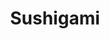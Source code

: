 ---
layout: place
title: "Sushigami"
permalink: /texas/houston/sushigami.html
stateAbbr: TX
stateName: Texas
cityName: Houston
seo:
  name: "Sushigami"
  type: Restaurant
  links: http://sushigamigalleria.com/
description: "Sushigami serves delicious sushi in Houston, Texas. Try fresh Japanese dishes for a great dining experience. "
place_id: ChIJkTCex27BQIYRsP3LQzDPRjY
photos:
  - name: >-
      places/ChIJkTCex27BQIYRsP3LQzDPRjY/photos/AeeoHcLRTsti5eGk-xnnO2cF9vuAvcdHsbDTzEorSuArk07Oz5DhO9EbaNC3JOUsHZo4gkVObKWVuQdlCQ1Tppfr8on4ChyMbo0sqo5cjw1t0gcokyvwRwGK-cckM5I7a6sBm5Q1L96FTlOKIMsYyssEAldIBLqSE0LuI0CPxd-gAedsM-Y0MsHos1fyGuCi1qjyPZJ9pmPv4hfjcr9cLH4kjgz1hs1J9ePfFNrzhknHWFqAJQwDVatQtnZiYocNwfSIDh5u7d0e3F2KGQawvIivWghZ070YvEzsVdewPvuFRHCS7MrTUbKlbiSLtGiovGDfhi6hTkipRxS8BVFCoWjHDfUAyIvlpM0waaU5ZPW2pH32O3ynEna6pRDcrlfLUOXm_WFVNN58kN178w3l0y0mRcDhP4TB9aiFJWp4t_X5h6dNezLf
    widthPx: 3264
    heightPx: 2448
    authorAttributions:
      - displayName: news chang
        uri: https://maps.google.com/maps/contrib/109390496661626642800
        photoUri: >-
          https://lh3.googleusercontent.com/a-/ALV-UjWzIFtmEYR2zPmIq2TNyf0YnSAQnohgBHsMFRj2PPPgLmGEyvLj=s100-p-k-no-mo
    flagContentUri: >-
      https://www.google.com/local/imagery/report/?cb_client=maps_api_places.places_api&image_key=!1e10!2sCIHM0ogKEICAgIC6iPzs0QE&hl=en-US
    googleMapsUri: >-
      https://www.google.com/maps/place//data=!3m4!1e2!3m2!1sCIHM0ogKEICAgIC6iPzs0QE!2e10!4m2!3m1!1s0x8640c16ec79e3091:0x3646cf3043cbfdb0
  - name: >-
      places/ChIJkTCex27BQIYRsP3LQzDPRjY/photos/AeeoHcLkdHte5HU9cWnnUNVlDIuiyo87JuTqSKOeqnvXJ0fChkJtJdqOKkVwCILdvfdjJYMA3_v7wcp1K7-9wB5kb0g3QRVigVEaKWHHIcWnnbuEuj3FmREtDRH2Jc5NNvMViTHTvj4gBaqEf5aYjzvKQNparZCDl106Cotsw1jEnT0VXMms5BlMSRXXg2wr-PrJSJP6V3VyQ0e_IO45GhySgHEm7E6QbUCgW6qc3sSedtBPHeSFADIV3Ey7nqBNAf9aZ-lVmmaBzY9iHZHBxyVi_j3_ahFDDASeNf3BK1qvgPuOu8grepwAeV_Bc6IbHzi2pSVOnRvXniFtuiKt9fksY0Nwo2RgoqEI1ufjwtLj08JJVRaBGc-WYYTh-EKl7EFXxzc39iQWMawT6eTXB60LKP7X7yuTPPv3cjU0bOb4J9Y
    widthPx: 4032
    heightPx: 3024
    authorAttributions:
      - displayName: Digvijay Chintawar
        uri: https://maps.google.com/maps/contrib/107176921626504024659
        photoUri: >-
          https://lh3.googleusercontent.com/a/ACg8ocIMidu7TFCnS-_RbWEtH4uwyzfxx2qYMaF2OK0F-PlzZMcSL4xW=s100-p-k-no-mo
    flagContentUri: >-
      https://www.google.com/local/imagery/report/?cb_client=maps_api_places.places_api&image_key=!1e10!2sCIHM0ogKEICAgICcgeqOZA&hl=en-US
    googleMapsUri: >-
      https://www.google.com/maps/place//data=!3m4!1e2!3m2!1sCIHM0ogKEICAgICcgeqOZA!2e10!4m2!3m1!1s0x8640c16ec79e3091:0x3646cf3043cbfdb0
  - name: >-
      places/ChIJkTCex27BQIYRsP3LQzDPRjY/photos/AeeoHcJk7Q1NXgaKrm2P9_l_DTgd7spLMtNlGtKfavMeEsORGyqS3kcXMk0f70oLszeWoGI7NEHZbzIUvdJfE_9-KW6nxsCCSxOkprstdhdiIJmY9LVANds-1mukk2EUFM8If3bRZkRT06AWHhwIEwehbTHrPaR4BYSdM69xfDi_wHLKlYpmFWbulPUuvF5VQO_a6O7HT35Q4Z_oJnM7aVxZ9lGrTVXWb0n8TUL04ZO1ohWR1bszDHLU87oo_apJUykWk7bFynll3BMoBK56smU-Khlz0a59ohO4176jfyTvkpWNubA0Z9O4EzAGErhNy2ScJPL2aKPVTAdoeXDY3iD25EWxE84oGvV-accT_f6Dm7UC9EH7_FaxkEwDOcmixCXHj7oFh42dH-frBHtqj9mfQmv3g8V6UKwn5j6FyuD8_KShOQ
    widthPx: 4800
    heightPx: 3739
    authorAttributions:
      - displayName: Braser
        uri: https://maps.google.com/maps/contrib/116576616422058792517
        photoUri: >-
          https://lh3.googleusercontent.com/a-/ALV-UjXHY_PDOvo4ASzYYi7XGsTZfU5rV4MPKre6JY1V8jVsrx-VhzHd=s100-p-k-no-mo
    flagContentUri: >-
      https://www.google.com/local/imagery/report/?cb_client=maps_api_places.places_api&image_key=!1e10!2sCIHM0ogKEICAgMDIn-vVKQ&hl=en-US
    googleMapsUri: >-
      https://www.google.com/maps/place//data=!3m4!1e2!3m2!1sCIHM0ogKEICAgMDIn-vVKQ!2e10!4m2!3m1!1s0x8640c16ec79e3091:0x3646cf3043cbfdb0
  - name: >-
      places/ChIJkTCex27BQIYRsP3LQzDPRjY/photos/AeeoHcLz5FtKg9LEEkp09PSl0br5ONGomTbjF4kWqhJ7TB8QJRzIGoNLVAoSD4u1iKY5exnREBcU9eCJHCB7-nyce2QXItR5bQppxKQt_zzDtEqh0nwDUBAPfMkHjdBi0BUos922FCBTknIE7Kle25Kv3fkSPfCfM1mwE6uSmuzPncf1H7aRdQzcMbdzLUGpHVcL9dK01hLZwXgezDyscVbKgLpY_aOyBxcc730uspbJyzYoBn5CunaZiSWlytV3VyGzddcuRDdDcm_sosBqFrXAQa1QM3qabZ6nPdy12zT_Hc_Sx_pkU4VYkwsMATsDXbqQUhdUFsVvf0DTRsB7EQ6RLGJPzoDikkDshxE8t_5ebRajF1nQ5U5bjKG1aGBDSod7675l7I1a4mbt83ZajBbD8ij_NUxP3CAirtmzOO1imCs
    widthPx: 3000
    heightPx: 4000
    authorAttributions:
      - displayName: Jorge H.
        uri: https://maps.google.com/maps/contrib/111991981391021486166
        photoUri: >-
          https://lh3.googleusercontent.com/a-/ALV-UjVX8Qb5bkse7RBpAgaM9FtgKk5KnbtRuvSScDPGBtsUlOjfTeg2=s100-p-k-no-mo
    flagContentUri: >-
      https://www.google.com/local/imagery/report/?cb_client=maps_api_places.places_api&image_key=!1e10!2sCIHM0ogKEICAgIDxzuzEKA&hl=en-US
    googleMapsUri: >-
      https://www.google.com/maps/place//data=!3m4!1e2!3m2!1sCIHM0ogKEICAgIDxzuzEKA!2e10!4m2!3m1!1s0x8640c16ec79e3091:0x3646cf3043cbfdb0
  - name: >-
      places/ChIJkTCex27BQIYRsP3LQzDPRjY/photos/AeeoHcKL5ogHAGpujldOSsurayisE4qdb8-q3EKZaHLjvXluODsNApd2pd9eP50TOiFJzlOePEy64as1Wq7qd_iN-v24M7xPFf4-2zbpTsN03I0OZBqyGgmE0u-pukNRAUiEN8BA4GHC2xeCDRD6NYDcWQzmOsXCSLIp4ExIv4I9y6SmE2xiz12ELCD6M6-I0cTw9hR8fMNgQJ63oRxA_JTd27bCcTv6Jp12fK4yowL1Jne-BQMqvU0vScNqrjux_dQLzy8WzZM957KRd7KqoYpAIMeqQElmaUXEhHUvO4wEtFOIaBBuHEl1om3Dk4gO3CyvEHVJ7MsQHov0qRnC_CDlZQoUG34Qm04L_b1gj2QxEvOA1DnRTt5wBxWRC7vS5VlYSbYM7rQYfZZOIWB-hET4Aq44i70EbmE2roGxYaoRVcycnXkY
    widthPx: 4000
    heightPx: 3000
    authorAttributions:
      - displayName: Jorge H.
        uri: https://maps.google.com/maps/contrib/111991981391021486166
        photoUri: >-
          https://lh3.googleusercontent.com/a-/ALV-UjVX8Qb5bkse7RBpAgaM9FtgKk5KnbtRuvSScDPGBtsUlOjfTeg2=s100-p-k-no-mo
    flagContentUri: >-
      https://www.google.com/local/imagery/report/?cb_client=maps_api_places.places_api&image_key=!1e10!2sCIHM0ogKEICAgIDxzuzE6AE&hl=en-US
    googleMapsUri: >-
      https://www.google.com/maps/place//data=!3m4!1e2!3m2!1sCIHM0ogKEICAgIDxzuzE6AE!2e10!4m2!3m1!1s0x8640c16ec79e3091:0x3646cf3043cbfdb0
  - name: >-
      places/ChIJkTCex27BQIYRsP3LQzDPRjY/photos/AeeoHcKLpMdTy6q-Nb7tiswpijjDTKJi8IKU83ah1i3qKo0b8FezkV-iJHwJcPc_X1A7pxTZ1wGeceM7dhaT85UpJqZbvS1YGiCC_5pZKLzhPWAtz5WgIVxq5PJuJdg8mYQ-4Z1tr27l3G0_jHxXg4sWKy0RVbHtG5AP3vXcKDE1P9zSN950PtAV-_Srs9EBnIqJzfvHNwX8eLOA6dA9Q0vr1JOACZJWri8rjN_bZH82r68R-BckzzqNcdS9BYWyIhZbVZK7bL0b9a8td-zEOdIH0ZQBrw9_dr6WucOPT7yXKvnkrTlT3KOjT3FUZ8rgQgKLmCPZtLiC_uUcWVyMnssLKqmY2BUfryUHBe4JVX98BIp057C-KMLLGKMgqUDDImFqyJ1DLyTNSgvwy9JhyOPDWaewG0Wvfj_jR3c1ODYnoMttIjp5
    widthPx: 4800
    heightPx: 3600
    authorAttributions:
      - displayName: Jordan L
        uri: https://maps.google.com/maps/contrib/112433533391076952141
        photoUri: >-
          https://lh3.googleusercontent.com/a-/ALV-UjWTC2qr4vm-hnFzWgrwv2puUp6bZ3tq92HAVFs696PzOwYZWvF1SA=s100-p-k-no-mo
    flagContentUri: >-
      https://www.google.com/local/imagery/report/?cb_client=maps_api_places.places_api&image_key=!1e10!2sCIHM0ogKEICAgICDq7f8igE&hl=en-US
    googleMapsUri: >-
      https://www.google.com/maps/place//data=!3m4!1e2!3m2!1sCIHM0ogKEICAgICDq7f8igE!2e10!4m2!3m1!1s0x8640c16ec79e3091:0x3646cf3043cbfdb0
  - name: >-
      places/ChIJkTCex27BQIYRsP3LQzDPRjY/photos/AeeoHcKOibcpSR410QtCC_aSSmsuVTgd6971L2TVJDZUTazHjt_xtxOy2xLxEUycj49TByChp6XehyTZt-b6ay_UBIlR_VioKTdeRlDeIub8l0_csZGxIb14nSENCoMR8a1vx_W9k4bsyr1CxG_wkZ_3QmUi1bI7D6h-tVNtaPNefLj0uxZi7ORwpSF8sPK5pv0Mm69ZTF5_mnxuWBdNhWJDXtG4DK_LcYnuNfe3M3I8Zy1ZeZvfRsVLKrKOdBMdsv0-fTbMl7-x08E5bcIx8Bt2wCHzcFmLcJvDp-STj6z78JWBoSFaLt8LjMmqGOVvaHtyiny6jU-Aug-chy3LlCwVdy6FJ3juy9qkGOUlx9L-z_kN8nSXbmbWBA_4u2YFA8L0G8rLy5O6bJlxtvX0r-uSpSgcXIZfzWW_WO51D7mrphA-BA
    widthPx: 3024
    heightPx: 4032
    authorAttributions:
      - displayName: Talha Iftikhar
        uri: https://maps.google.com/maps/contrib/108275709283225909037
        photoUri: >-
          https://lh3.googleusercontent.com/a-/ALV-UjX6nsZSehtocFV846SHTMxBM4Ob6gCRi2I3NNNUvz2VwToPRyf6uQ=s100-p-k-no-mo
    flagContentUri: >-
      https://www.google.com/local/imagery/report/?cb_client=maps_api_places.places_api&image_key=!1e10!2sCIHM0ogKEICAgID-suqZcQ&hl=en-US
    googleMapsUri: >-
      https://www.google.com/maps/place//data=!3m4!1e2!3m2!1sCIHM0ogKEICAgID-suqZcQ!2e10!4m2!3m1!1s0x8640c16ec79e3091:0x3646cf3043cbfdb0
  - name: >-
      places/ChIJkTCex27BQIYRsP3LQzDPRjY/photos/AeeoHcJDpPzPss5oo0riq1rX2hPn6RRQwyRJH_tnlOjlpXGkC6u4B7wq14dIrMv9tAiQwrklDL2vPHpUUrhHfDo6cnOsv3zb3SMbNIGP-DM1MwR_GQ_ZJVhPOujtPlo7fVNVQEzAVHhT71jl71zFPlNR3d9e3YEiJmTQbpxwkGS7VsINOZl6v5OzoofHaXY_WAN7UWGmAkOwLxSeK0sU_NMvAKwBAf7ZnTox9dNtDog10rZ4_gqwlLOXHu9dGKft9Z-AvMUyirlVP78cUmjsKIm_6Z4uSbn3da3tld2TAFEhnwl2zeaJ5Sr_LG_A9Rxp8gfyNUETu-RqpKZaQTsAKiDO0f4Q74Ju2mK-cQzW0EOKJF81v0oACRmgv4bB_9AYBGl_dJVarh8uR4bmb4_FQdk-0ToKNAQ6Q4u3OQuWVUFtraRcTA
    widthPx: 3600
    heightPx: 4800
    authorAttributions:
      - displayName: MARIA TRINIDAD Chavez
        uri: https://maps.google.com/maps/contrib/115609395735831419094
        photoUri: >-
          https://lh3.googleusercontent.com/a/ACg8ocKOnO9KVw0Nv1dN3TDto59LZtGYXbZ5y3ajirGpAcObQEks=s100-p-k-no-mo
    flagContentUri: >-
      https://www.google.com/local/imagery/report/?cb_client=maps_api_places.places_api&image_key=!1e10!2sCIHM0ogKEICAgIDHzeSCFg&hl=en-US
    googleMapsUri: >-
      https://www.google.com/maps/place//data=!3m4!1e2!3m2!1sCIHM0ogKEICAgIDHzeSCFg!2e10!4m2!3m1!1s0x8640c16ec79e3091:0x3646cf3043cbfdb0
  - name: >-
      places/ChIJkTCex27BQIYRsP3LQzDPRjY/photos/AeeoHcIYKlSInuD5taCMFcKd3U-KxRTyRwXD6P6_mpSmw28broV_Fb3fRiuU41lE53fmgGZoKNHydapN0Y39cZoQLFr1EqiIE3y_VOy6GM6P1MthXrFThUpZs5ZqL-ekEJIOSAzoA2N0E5fGjoSOQnc_z8nkZBxXqIhN1b7sE6sIDqXIkLgi_q13KIF9Co3ryaA4S-YcW0xwXMIroaz07Rhb1yL4QaaoatkVcLuijU-15nSg7jZzld9D1fgbbQjuOZyMxe4kXtS1FBZ8LkPeYkwlPnlBahZbu8dF2KXrig42D-VrijUCkob503bj-Xpa3l151AwLzbXiyWi1VW3hcJf7z3Oye7MtX25nN__8dqPiKclieKmsUHEYmmPOkl8E_4HvcHqAvBh8yb95PhLacMKJxAccI_H2ONWRI5J8m7RFQH8
    widthPx: 4080
    heightPx: 3072
    authorAttributions:
      - displayName: Shirley Hou
        uri: https://maps.google.com/maps/contrib/105377507961954977481
        photoUri: >-
          https://lh3.googleusercontent.com/a-/ALV-UjWFmoCM0hIa6SiFnLisvm3da4TIFelGUI20HLcb6QwvagdlftaoVQ=s100-p-k-no-mo
    flagContentUri: >-
      https://www.google.com/local/imagery/report/?cb_client=maps_api_places.places_api&image_key=!1e10!2sCIHM0ogKEICAgICeu46_Lw&hl=en-US
    googleMapsUri: >-
      https://www.google.com/maps/place//data=!3m4!1e2!3m2!1sCIHM0ogKEICAgICeu46_Lw!2e10!4m2!3m1!1s0x8640c16ec79e3091:0x3646cf3043cbfdb0
  - name: >-
      places/ChIJkTCex27BQIYRsP3LQzDPRjY/photos/AeeoHcLigAVrZyW67Js-mhQMVNnm6kSeWn10aoV3hK8Yl3U5fFcclRNqso2O-SthrUJFrFWLG03IQbE4Q0a54sqsutnOFa_LYkRp-oCcrYHhpF4NzCnM79kMhTlFSOa0Wm56COoywxo-5RUV2wMqD3ACTqvVUO6x5HMlGCja9OdcNNuHpJggPFaj8MP3XWROQ-zzTun9IC0iKnoA84HZml7MOSlAtI3Cztw2staN4qEduvxo6JNXRdQq1Pkos6APepVyIeOPkznBKSw9kCTZTO1rcw3lU-Xa6SLhk0mDVp4RMHi-8Eo7KV8M7RULmGkPqA2QHRKIyNgR6Dp05v1W-A3-Rhh7bhyJIz6l7F4_NuICJecvnhGCI0DtjFhDgFssvLoozJl3vj0jpXHxs2t4--lt8m4LuSHsqjWMvaHuwKJ1Qv3_jvg
    widthPx: 3024
    heightPx: 4032
    authorAttributions:
      - displayName: Jm Roofing
        uri: https://maps.google.com/maps/contrib/118212571713269773873
        photoUri: >-
          https://lh3.googleusercontent.com/a/ACg8ocKksmChWro7zaku_6Zym3uynYn6KXLfkOUZU983A3F808dhtA=s100-p-k-no-mo
    flagContentUri: >-
      https://www.google.com/local/imagery/report/?cb_client=maps_api_places.places_api&image_key=!1e10!2sCIHM0ogKEICAgID2vfOajQE&hl=en-US
    googleMapsUri: >-
      https://www.google.com/maps/place//data=!3m4!1e2!3m2!1sCIHM0ogKEICAgID2vfOajQE!2e10!4m2!3m1!1s0x8640c16ec79e3091:0x3646cf3043cbfdb0
address: A14590, 5015 Westheimer Rd, Houston, TX 77056, USA
street: A14590, 5015 Westheimer Rd
city: Houston
state: TX
zip: '77056'
country: USA
neighborhood: Westside
latitude: '29.739273'
longitude: '-95.463074'
accessibility_options:
  wheelchairAccessibleParking: true
  wheelchairAccessibleEntrance: true
  wheelchairAccessibleRestroom: true
  wheelchairAccessibleSeating: true
business_status: OPERATIONAL
name: Sushigami
google_maps_links:
  directionsUri: >-
    https://www.google.com/maps/dir//''/data=!4m7!4m6!1m1!4e2!1m2!1m1!1s0x8640c16ec79e3091:0x3646cf3043cbfdb0!3e0
  placeUri: https://maps.google.com/?cid=3911041132620676528
  writeAReviewUri: >-
    https://www.google.com/maps/place//data=!4m3!3m2!1s0x8640c16ec79e3091:0x3646cf3043cbfdb0!12e1
  reviewsUri: >-
    https://www.google.com/maps/place//data=!4m4!3m3!1s0x8640c16ec79e3091:0x3646cf3043cbfdb0!9m1!1b1
  photosUri: >-
    https://www.google.com/maps/place//data=!4m3!3m2!1s0x8640c16ec79e3091:0x3646cf3043cbfdb0!10e5
primary_type: Sushi Restaurant
opening_hours:
  regular:
    - 'Monday: 10:00 AM – 7:00 PM'
    - 'Tuesday: 10:00 AM – 7:00 PM'
    - 'Wednesday: 10:00 AM – 7:00 PM'
    - 'Thursday: 10:00 AM – 7:00 PM'
    - 'Friday: 10:00 AM – 8:00 PM'
    - 'Saturday: 10:00 AM – 8:00 PM'
    - 'Sunday: 12:00 – 6:00 PM'
  current:
    - 'Monday: 10:00 AM – 7:00 PM'
    - 'Tuesday: 10:00 AM – 7:00 PM'
    - 'Wednesday: 10:00 AM – 7:00 PM'
    - 'Thursday: 10:00 AM – 7:00 PM'
    - 'Friday: 10:00 AM – 8:00 PM'
    - 'Saturday: 10:00 AM – 8:00 PM'
    - 'Sunday: 12:00 – 6:00 PM'
secondary_opening_hours:
  regular:
    weekdayDescriptions: null
    type: null
  current:
    weekdayDescriptions: null
    type: null
phone: (346) 980-5454
price_level: null
price_range: null
rating: '3.8'
rating_count: 0
website: http://sushigamigalleria.com/
reviews: null
parking_options: null
payment_options: null
allow_dogs: null
curbside_pickup: null
delivery: null
dine_in: null
good_for_children: null
good_for_groups: null
good_for_sports: null
live_music: null
menu_for_children: null
outdoor_seating: null
reservable: null
restroom: null
serves_beer: null
serves_breakfast: null
serves_brunch: null
serves_cocktails: null
serves_coffee: null
serves_dinner: null
serves_dessert: null
serves_lunch: null
serves_vegetarian_food: null
serves_wine: null
takeout: null
update_category: essentials
summary: null

---